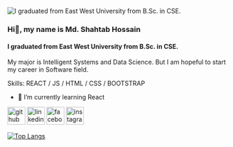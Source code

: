 ![I graduated from East West University from B.Sc. in CSE.](https://media.licdn.com/dms/image/D5616AQECeSKI3hOImQ/profile-displaybackgroundimage-shrink_350_1400/0/1696257825221?e=1701907200&v=beta&t=1_PM83-Fk-eAZNFgo0kev2bacGPY9YBRTeHsbtw_4LA)


### Hi👋, my name is Md. Shahtab Hossain
#### I graduated from East West University from B.Sc. in CSE.
My major is Intelligent Systems and Data Science. But I am hopeful to start my career in Software field.

Skills: REACT / JS / HTML / CSS / BOOTSTRAP

- 🌱 I’m currently learning React 


[<img src='https://cdn.jsdelivr.net/npm/simple-icons@3.0.1/icons/github.svg' alt='github' height='40'>](https://github.com/Shahtab-GitHub)  [<img src='https://cdn.jsdelivr.net/npm/simple-icons@3.0.1/icons/linkedin.svg' alt='linkedin' height='40'>](https://www.linkedin.com/in/md-shahtab-hossain-005991291/)  [<img src='https://cdn.jsdelivr.net/npm/simple-icons@3.0.1/icons/facebook.svg' alt='facebook' height='40'>](https://www.facebook.com/mdshahtabhossain)  [<img src='https://cdn.jsdelivr.net/npm/simple-icons@3.0.1/icons/instagram.svg' alt='instagram' height='40'>](https://www.instagram.com/sh_anan_/)  

[![Top Langs](https://github-readme-stats.vercel.app/api/top-langs/?username=Shahtab-GitHub)](https://github.com/anuraghazra/github-readme-stats)

